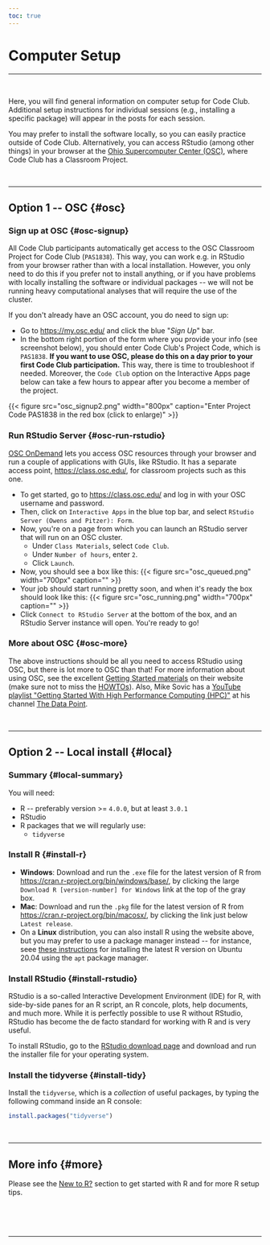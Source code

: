 ```yaml
---
toc: true
---
```


# Computer Setup

----
<br>

Here, you will find general information on computer setup for Code Club.
Additional setup instructions for individual sessions (e.g., installing a specific package)
will appear in the posts for each session.

You may prefer to install the software locally, so you can easily practice
outside of Code Club. Alternatively, you can access RStudio (among other things)
in your browser at the [Ohio Supercomputer Center (OSC)](http://osc.edu),
where Code Club has a Classroom Project. 

<br>

----

## Option 1 -- OSC {#osc}

### Sign up at OSC {#osc-signup}

All Code Club participants automatically get access to the OSC Classroom Project for Code Club (`PAS1838`).
This way, you can work e.g. in RStudio from your browser rather than with a local installation.
However, you only need to do this if you prefer not to install anything, or if you have problems
with locally installing the software or individual packages -- we will not be running heavy computational analyses that will require the use of the cluster.

If you don't already have an OSC account, you do need to sign up:
- Go to <https://my.osc.edu/> and click the blue "*Sign Up*" bar.
- In the bottom right portion of the form where you provide your info (see screenshot below),
  you should enter Code Club's Project Code, which is `PAS1838`.
**If you want to use OSC, please do this on a day prior to your first Code Club participation.**
This way, there is time to troubleshoot if needed. Moreover, the `Code Club` option on the
Interactive Apps page below can take a few hours to appear after you become a member of the project.

{{< figure src="osc_signup2.png" width="800px" caption="Enter Project Code PAS1838 in the red box (click to enlarge)" >}}

### Run RStudio Server {#osc-run-rstudio}

[OSC OnDemand](https://ondemand.osc.edu/) lets you access OSC resources through your browser and run a couple of applications with GUIs,
like RStudio. It has a separate access point, <https://class.osc.edu/>, for classroom projects such as this one. 
- To get started, go to <https://class.osc.edu/> and log in with your OSC username and password.
- Then, click on `Interactive Apps` in the blue top bar, and select `RStudio Server (Owens and Pitzer): Form`.
- Now, you're on a page from which you can launch an RStudio server that will run on an OSC cluster.
  - Under `Class Materials`, select `Code Club`.
  - Under `Number of hours`, enter `2`.
  - Click `Launch`.
- Now, you should see a box like this:
{{< figure src="osc_queued.png" width="700px" caption="" >}}
- Your job should start running pretty soon, and when it's ready the box should look like this: 
{{< figure src="osc_running.png" width="700px" caption="" >}}
- Click `Connect to RStudio Server` at the bottom of the box, and an RStudio Server instance will open. You're ready to go!

### More about OSC {#osc-more}

The above instructions should be all you need to access RStudio using OSC,
but there is lot more to OSC than that!
For more information about using OSC, see the excellent [Getting Started materials](https://www.osc.edu/resources/getting_started)
on their website (make sure not to miss the [HOWTOs](https://www.osc.edu/resources/getting_started/howto)).
Also, Mike Sovic has a [YouTube playlist "Getting Started With High Performance
Computing (HPC)"](https://www.youtube.com/playlist?list=PLxhIMi78eQeiJ0p7REEU5i7kJK3Vk2ek3)
at his channel [The Data Point](https://www.youtube.com/channel/UC2dB6jDTbqzlTM6edzfBSGQ). 

<br>

----

## Option 2 -- Local install {#local}

### Summary {#local-summary}

You will need:
- R -- preferably version >= `4.0.0`, but at least `3.0.1`
- RStudio
- R packages that we will regularly use:
  - `tidyverse`

### Install R {#install-r}

- **Windows**: Download and run the `.exe` file for the latest version of R from <https://cran.r-project.org/bin/windows/base/>,
  by clicking the large `Download R [version-number] for Windows` link at the top of the gray box.
- **Mac**: Download and run the `.pkg` file for the latest version of R from <https://cran.r-project.org/bin/macosx/>,
  by clicking the link just below `Latest release`.
- On a **Linux** distribution, you can also install R using the website above, but you may prefer to use
  a package manager instead -- for instance, seee [these instructions](https://linuxize.com/post/how-to-install-r-on-ubuntu-20-04/)
  for installing the latest R version on Ubuntu 20.04 using the `apt` package manager.

### Install RStudio {#install-rstudio}

RStudio is a so-called Interactive Development Environment (IDE) for R,
with side-by-side panes for an R script, an R concole, plots, help documents, and much more.
While it is perfectly possible to use R without RStudio, RStudio has become
the de facto standard for working with R and is very useful.

To install RStudio, go to the [RStudio download page](https://rstudio.com/products/rstudio/download/#download)
and download and run the installer file for your operating system. 

### Install the tidyverse {#install-tidy}

Install the `tidyverse`, which is a *collection* of useful packages, by
typing the following command inside an R console:

```r
install.packages("tidyverse")
```

<br>

----

## More info {#more}

Please see the [New to R?](/codeclub-novice/) section
to get started with R and for more R setup tips.



<br/> <br/> <br/>

----
